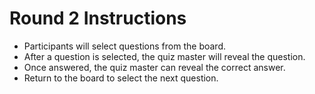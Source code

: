 # Round 2 Instructions

- Participants will select questions from the board.
- After a question is selected, the quiz master will reveal the question.
- Once answered, the quiz master can reveal the correct answer.
- Return to the board to select the next question.
